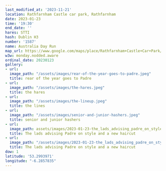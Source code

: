 ```yaml
---
last_modified_at: '2023-11-21'
location: Rathfarnham Castle car park, Rathfarnham
date: 2023-01-23
time: '19:30'
end_date: ''
hares: STTI
hash: Dublin H3
number: '1587'
name: Australia Day Run
map_url: https://www.google.com/maps/place/Rathfarnham+Castle+Car+Park/@53.2993971,-6.2857835,17z/data=!3m1!4b1!4m5!3m4!1s0x48670bc81b179977:0x409763896df6d329!8m2!3d53.2993971!4d-6.2835948
w3w: monday.nodded.aware
ordinal_date: 20230123
gallery:
- url:
  image_path: "/assets/images/rear-of-the-year-goes-to-padre.jpeg"
  title: rear of the year goes to Padre
- url:
  image_path: "/assets/images/the-hares.jpeg"
  title: the hares
- url:
  image_path: "/assets/images/the-lineup.jpeg"
  title: the lines
- url:
  image_path: "/assets/images/senior-and-junior-hashers.jpeg"
  title: senior and junior hashers
- url:
  image_path: assets/images/2023-01-23-the_lads_advising_padre_on_style_and_a_new_haircut.jpeg
  title: The lads advising Padre on style and a new haircut
- url:
  image_path: "/assets/images/2023-01-23-the_lads_advising_padre_on_style_and_a_new_haircut.jpeg"
  title: The lads advising Padre on style and a new haircut
dow: 1
latitude: '53.2993971'
longitude: "-6.2857835"
---
```


